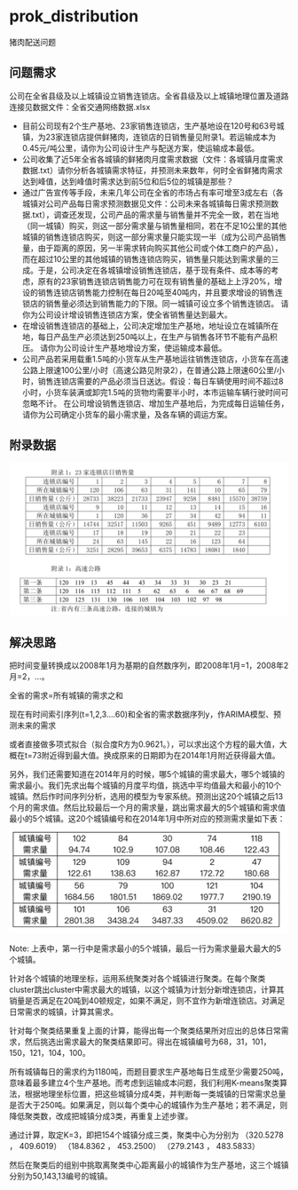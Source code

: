 # prok_distribution
猪肉配送问题
## 问题需求
公司在全省县级及以上城镇设立销售连锁店。全省县级及以上城镇地理位置及道路连接见数据文件：全省交通网络数据.xlsx
* 目前公司现有2个生产基地、23家销售连锁店，生产基地设在120号和63号城镇，为23家连锁店提供鲜猪肉，连锁店的日销售量见附录1。若运输成本为0.45元/吨公里，请你为公司设计生产与配送方案，使运输成本最低。
* 公司收集了近5年全省各城镇的鲜猪肉月度需求数据（文件：各城镇月度需求数据.txt）请你分析各城镇需求特征，并预测未来数年，何时全省鲜猪肉需求达到峰值，达到峰值时需求达到前5位和后5位的城镇是那些？
* 通过广告宣传等手段，未来几年公司在全省的市场占有率可增至3成左右（各城镇对公司产品每日需求预测数据见文件：公司未来各城镇每日需求预测数据.txt），调查还发现，公司产品的需求量与销售量并不完全一致，若在当地（同一城镇）购买，则这一部分需求量与销售量相同，若在不足10公里的其他城镇的销售连锁店购买，则这一部分需求量只能实现一半（成为公司产品销售量，由于距离的原因，另一半需求转向购买其他公司或个体工商户的产品），而在超过10公里的其他城镇的销售连锁店购买，销售量只能达到需求量的三成。于是，公司决定在各城镇增设销售连锁店，基于现有条件、成本等的考虑，原有的23家销售连锁店销售能力可在现有销售量的基础上上浮20%，增设的销售连锁店销售能力控制在每日20吨至40吨内，并且要求增设的销售连锁店的销售量必须达到销售能力的下限。同一城镇可设立多个销售连锁店。
请你为公司设计增设销售连锁店方案，使全省销售量达到最大。
* 在增设销售连锁店的基础上，公司决定增加生产基地，地址设立在城镇所在地，每日产品生产必须达到250吨以上，在生产与销售各环节不能有产品积压。
请你为公司设计生产基地增设方案，使运输成本最低。
* 公司产品若采用载重1.5吨的小货车从生产基地运往销售连锁店，小货车在高速公路上限速100公里/小时（高速公路见附录2），在普通公路上限速60公里/小时，销售连锁店需要的产品必须当日送达。假设：每日车辆使用时间不超过8小时，小货车装满或卸完1.5吨的货物均需要半小时，本市运输车辆行驶时间可忽略不计。
在公司增设销售连锁店、增加生产基地后，为完成每日运输任务，请你为公司确定小货车的最小需求量，及各车辆的调运方案。

## 附录数据
![image](https://github.com/Aplicity/prok_distribution/blob/master/images/appendix_data_01.png)

## 解决思路
把时间变量转换成以2008年1月为基期的自然数序列，即2008年1月=1，2008年2月=2，…。

全省的需求=所有城镇的需求之和

现在有时间索引序列(t=1,2,3….60)和全省的需求数据序列y，作ARIMA模型、预测未来的需求

或者直接做多项式拟合（拟合度R方为0.9621。），可以求出这个方程的最大值，大概在t=73附近得到最大值。换成原来的日期即为在2014年1月附近获得最大值。

另外，我们还需要知道在2014年月的时候，哪5个城镇的需求最大，哪5个城镇的需求最小。我们先求出每个城镇的月度平均值，挑选中平均值最大和最小的10个城镇。然后作时间序列分析，选用的模型为专家系统。预测出这20个城镇之后13个月的需求值。然后比较最后一个月的需求量，跳出需求最大的5个城镇和需求值最小的5个城镇。这20个城镇编号和在2014年1月中所对应的预测需求量如下表：
![image](https://github.com/Aplicity/prok_distribution/blob/master/images/result_image_01.png)

Note: 上表中，第一行中是需求最小的5个城镇，最后一行为需求量最大最大的5个城镇。

针对各个城镇的地理坐标，运用系统聚类对各个城镇进行聚类。在每个聚类cluster跳出cluster中需求最大的城镇，以这个城镇为计划分新增连锁店，计算其销量是否满足在20吨到40顿规定，如果不满足，则不宜作为新增连锁店。对满足日常需求的城镇，计算其需求。

针对每个聚类结果重复上面的计算，能得出每一个聚类结果所对应出的总体日常需求，然后挑选出需求最大的聚类结果即可。得出在城镇编号为68，31，101，150，121，104，100。

所有城镇每日的需求约为1180吨，而题目要求生产基地每日生成至少需要250吨，意味着最多建立4个生产基地。而考虑到运输成本问题，我们利用K-means聚类算法，根据地理坐标位置，把这些城镇分成4类，并判断每一类城镇的日常需求总量是否大于250吨。如果满足，则以每个类中心的城镇作为生产基地；若不满足，则降低聚类数，改成把城镇分成3类，再重复上述步骤。

通过计算，取定K=3，即把154个城镇分成三类，聚类中心为分别为
  （320.5278 ， 409.6019）
  （184.8362 ， 453.2500）
  （279.2143 ， 483.5833）

然后在聚类后的组别中挑取离聚类中心距离最小的城镇作为生产基地，这三个城镇分别为50,143,13编号的城镇。







